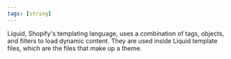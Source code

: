 ```yaml
---
tags: [string]
---
```

Liquid, Shopify's templating language, uses a combination of tags, objects, and filters to load dynamic content. They are used inside Liquid template files, which are the files that make up a theme.